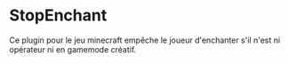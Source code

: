 # StopEnchant
Ce plugin pour le jeu minecraft empêche le joueur d'enchanter s'il n'est ni opérateur ni en gamemode créatif.
